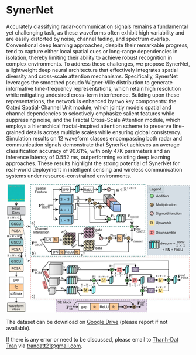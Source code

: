 # SynerNet
Accurately classifying radar-communication signals remains a fundamental yet challenging task, as these waveforms often exhibit high variability and are easily distorted by noise, channel fading, and spectrum overlap. Conventional deep learning approaches, despite their remarkable progress, tend to capture either local spatial cues or long-range dependencies in isolation, thereby limiting their ability to achieve robust recognition in complex environments. To address these challenges, we propose SynerNet, a lightweight deep neural architecture that effectively integrates spatial diversity and cross-scale attention mechanisms. Specifically, SynerNet leverages the smoothed pseudo Wigner-Ville distribution to generate informative time-frequency representations, which retain high resolution while mitigating undesired cross-term interference. Building upon these representations, the network is enhanced by two key components: the Gated Spatial-Channel Unit module, which jointly models spatial and channel dependencies to selectively emphasize salient features while suppressing noise, and the Fractal Cross-Scale Attention module, which employs a hierarchical fractal-inspired attention scheme to preserve fine-grained details across multiple scales while ensuring global consistency. Simulation results on 12 waveform classes encompassing both radar and communication signals demonstrate that SynerNet achieves an average classification accuracy of 90.61\%, with only 47K parameters and an inference latency of 0.552 ms, outperforming existing deep learning approaches. These results highlight the strong potential of SynerNet for real-world deployment in intelligent sensing and wireless communication systems under resource-constrained environments.

![Architecture](https://github.com/DatChanThanh/SynerNet/blob/30093aeadadff521cf4d21032cde5041638ce7cf/architecture.jpg)

The dataset can be download on [Google Drive](https://drive.google.com/drive/u/1/folders/15TJjTUcQEKmzlx7vJDgb7TK7XPZJZ5hF) (please report if not available).

 If there is any error or need to be discussed, please email to [Thanh-Dat Tran](https://github.com/DatChanThanh) via [trandatt21@gmail.com](mailto:trandatt21@gmail.com).

